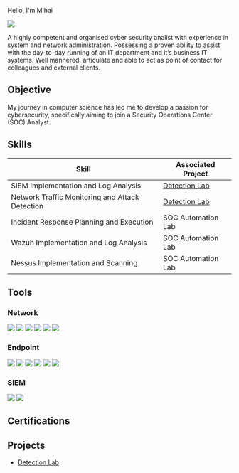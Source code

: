  Hello, I'm Mihai

<a href="https://www.linkedin.com/in/mihai-marius-nicolaescu-30704b194"><img src="https://img.shields.io/badge/-LinkedIn-0072b1?&style=for-the-badge&logo=linkedin&logoColor=white" /></a>

A highly competent and organised cyber security analist with experience in system and network administration. Possessing a proven ability to assist with the day-to-day running of an IT department and it’s business IT systems. Well mannered, articulate and able to act as point of contact for colleagues and external clients.

## Objective

My journey in computer science has led me to develop a passion for cybersecurity, specifically aiming to join a Security Operations Center (SOC) Analyst.

## Skills

| Skill                                         | Associated Project         |
|-----------------------------------------------|----------------------------|
| SIEM Implementation and Log Analysis          | <a href="https://github.com/mihai-marius/Detection-Lab">Detection Lab</a>|
| Network Traffic Monitoring and Attack Detection | <a href="https://google.com">Detection Lab</a>|
| Incident Response Planning and Execution      | SOC Automation Lab|
| Wazuh Implementation and Log Analysis         | SOC Automation Lab|
| Nessus Implementation and Scanning            | SOC Automation Lab|

## Tools

### Network
<div>
    <img src="https://img.shields.io/badge/-Wireshark-1679A7?&style=for-the-badge&logo=Wireshark&logoColor=white" />
    <img src="https://img.shields.io/badge/-Suricata-EF3B2D?&style=for-the-badge&logo=Suricata&logoColor=white" />
    <img src="https://img.shields.io/badge/-Zeek-777BB4?&style=for-the-badge&logo=Zeek&logoColor=white" />
    <img src="https://img.shields.io/badge/-Fortinet-777BB4?&style=for-the-badge&logo=Fortinet&logoColor=white" />
    <img src="https://img.shields.io/badge/-Ubiquiti-777BB4?&style=for-the-badge&logo=Ubiquiti&logoColor=white" />
    <img src="https://img.shields.io/badge/-Jira-777BB4?&style=for-the-badge&logo=Jira&logoColor=white" />
</div>

### Endpoint
<div>
    <img src="https://img.shields.io/badge/-Microsoft_Defender_for_Endpoint-00A4EF?&style=for-the-badge&logo=Microsoft&logoColor=white" />
    <img src="https://img.shields.io/badge/-Bitdefender-4B275F?&style=for-the-badge&logo=Velociraptor&logoColor=white" />
    <img src="https://img.shields.io/badge/-Eset-4B275F?&style=for-the-badge&logo=Velociraptor&logoColor=white" />
    <img src="https://img.shields.io/badge/-Windows Administration-4B275F?&style=for-the-badge&logo=Velociraptor&logoColor=white" />  
    <img src="https://img.shields.io/badge/-Linux Administration-4B275F?&style=for-the-badge&logo=Velociraptor&logoColor=white" />
    <img src="https://img.shields.io/badge/-Virtualization-4B275F?&style=for-the-badge&logo=Velociraptor&logoColor=white" />
</div>

### SIEM
<div>
    <img src="https://img.shields.io/badge/-Splunk-000000?&style=for-the-badge&logo=Splunk&logoColor=white" />
    <img src="https://img.shields.io/badge/-Elastic-005571?&style=for-the-badge&logo=Elastic&logoColor=white" />
</div>

## Certifications


## Projects
- <a href="https://github.com/mihai-marius/Detection-Lab">Detection Lab</a>
